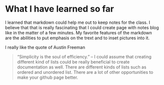 # What I have learned so far
I learned that markdown could help me out to keep notes for the class. I believe that that is really fascinating that I could create page with notes blog like in the 
matter of a few minutes.
My favorite features of the markdown are the abilities to put emphasis on the trext and to inset pictures into it.   


I really like the quote of Austin Freeman
> “Simplicity is the soul of efficiency.” – 
I could assume that creating different kind of lists could be really beneficial to create documentation as well. There are different kinds of lists such as ordered and unordered list. There are a lot of other opportunities to make your github page better.
